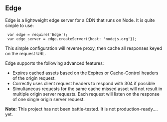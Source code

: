 ## Edge ##

Edge is a lightweight edge server for a CDN that runs on Node. It is quite simple to use:

     var edge = require('Edge');
     var edge_server = edge.createServer({host: 'nodejs.org'});

This simple configuration will reverse proxy, then cache all responses
keyed on the request URL.

Edge supports the following advanced features:

* Expires cached assets based on the Expires or Cache-Control headers of the origin request.
* Correctly uses client request headers to respond with 304 if possible
* Simultaneous requests for the same cache missed asset will not result in multiple origin server requests. Each request will listen on the response of one single origin server request.

__Note:__ This project has not been battle-tested. It is not production-ready.... yet.